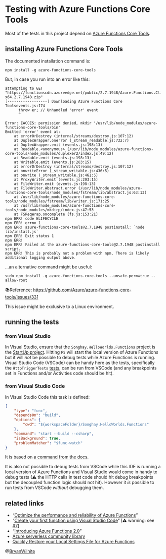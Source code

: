 # Testing with Azure Functions Core Tools

Most of the tests in this project depend on [Azure Functions Core Tools](https://docs.microsoft.com/en-us/azure/azure-functions/functions-run-local).

## installing Azure Functions Core Tools

The documented installation command is:

```console
npm install -g azure-functions-core-tools
```

But, in case you run into an error like this:

```console
attempting to GET "https://functionscdn.azureedge.net/public/2.7.1948/Azure.Functions.Cli.linux-x64.2.7.1948.zip"
[------------------] Downloading Azure Functions Core Toolsevents.js:174
      throw er; // Unhandled 'error' event
      ^

Error: EACCES: permission denied, mkdir '/usr/lib/node_modules/azure-functions-core-tools/bin'
Emitted 'error' event at:
    at errorOrDestroy (internal/streams/destroy.js:107:12)
    at DuplexWrapper.onerror (_stream_readable.js:732:7)
    at DuplexWrapper.emit (events.js:198:13)
    at Readable.<anonymous> (/usr/lib/node_modules/azure-functions-core-tools/node_modules/duplexer2/index.js:49:12)
    at Readable.emit (events.js:198:13)
    at Writable.emit (events.js:203:15)
    at errorOrDestroy (internal/streams/destroy.js:107:12)
    at onwriteError (_stream_writable.js:436:5)
    at onwrite (_stream_writable.js:461:5)
    at ProxyWriter.emit (events.js:203:15)
    at FileWriter.emit (events.js:198:13)
    at FileWriter.Abstract.error (/usr/lib/node_modules/azure-functions-core-tools/node_modules/fstream/lib/abstract.js:63:13)
    at /usr/lib/node_modules/azure-functions-core-tools/node_modules/fstream/lib/writer.js:171:25
    at /usr/lib/node_modules/azure-functions-core-tools/node_modules/mkdirp/index.js:47:53
    at FSReqWrap.oncomplete (fs.js:153:21)
npm ERR! code ELIFECYCLE
npm ERR! errno 1
npm ERR! azure-functions-core-tools@2.7.1948 postinstall: `node lib/install.js`
npm ERR! Exit status 1
npm ERR! 
npm ERR! Failed at the azure-functions-core-tools@2.7.1948 postinstall script.
npm ERR! This is probably not a problem with npm. There is likely additional logging output above.
```

…an alternative command might be useful:

```console
sudo npm install -g azure-functions-core-tools --unsafe-perm=true --allow-root
```

📚Reference: <https://github.com/Azure/azure-functions-core-tools/issues/331>

This issue might be exclusive to a Linux environment.

## running the tests

### from Visual Studio

In Visual Studio, ensure that the `Songhay.HelloWorlds.Functions` project is the [StartUp project](https://blogs.msdn.microsoft.com/zainnab/2010/05/09/choosing-the-startup-project/). Hitting `F5` will start the local version of Azure Functions but it will _not_ be possible to debug tests while Azure Functions is running. Visual Studio Code (VSCode) can be handy here as the tests, specifically the `HttpTriggerTests` [tests](./HttpTriggerTests.cs), can be run from VSCode (and any breakpoints set in Functions and/or Activities code should be hit).

### from Visual Studio Code

In Visual Studio Code this task is defined:

```json
{
    "type": "func",
    "dependsOn": "build",
    "options": {
        "cwd": "${workspaceFolder}/Songhay.HelloWorlds.Functions"
    },
    "command": "start --build --csharp",
    "isBackground": true,
    "problemMatcher": "$func-watch"
}
```

It is based on [a command from the docs](https://docs.microsoft.com/en-us/azure/azure-functions/functions-run-local#c).

It is also not possible to debug tests from VSCode while this IDE is running a local version of Azure Functions and Visual Studio would come in handy to debug tests (⚠ the HTTP calls in test code should hit debug breakpoints but the decoupled function logic should not hit). However it _is_ possible to run tests from VSCode _without_ debugging them.

## related links

- “[Optimize the performance and reliability of Azure Functions](https://docs.microsoft.com/en-us/azure/azure-functions/functions-best-practices)”
- “[Create your first function using Visual Studio Code](https://docs.microsoft.com/en-us/azure/azure-functions/functions-create-first-function-vs-code)” [⚠ warning: see [#7](https://github.com/BryanWilhite/Songhay.HelloWorlds.Activities/issues/7)]
- “[Introducing Azure Functions 2.0](https://azure.microsoft.com/en-us/blog/introducing-azure-functions-2-0/)”
- [Azure serverless community library](https://www.serverlesslibrary.net/)
- [Quickly Restore your Local Settings File for Azure Functions](https://microsoft.github.io/AzureTipsAndTricks/blog/tip136.html)

@[BryanWilhite](https://twitter.com/BryanWilhite)
